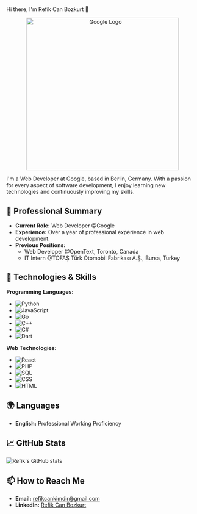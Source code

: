# <p align="center">
  Hi there, I'm Refik Can Bozkurt 👋
</p>

<p align="center">
  <img src="https://upload.wikimedia.org/wikipedia/commons/2/2f/Google_2015_logo.svg" alt="Google Logo" width="400"/>
</p>

I'm a Web Developer at Google, based in Berlin, Germany. With a passion for every aspect of software development, I enjoy learning new technologies and continuously improving my skills.

## 🚀 Professional Summary
- **Current Role:** Web Developer @Google
- **Experience:** Over a year of professional experience in web development.
- **Previous Positions:** 
  - Web Developer @OpenText, Toronto, Canada
  - IT Intern @TOFAŞ Türk Otomobil Fabrikası A.Ş., Bursa, Turkey

## 🔧 Technologies & Skills

**Programming Languages:**
- ![Python](https://img.shields.io/badge/-Python-3776AB?style=flat&logo=python&logoColor=white)
- ![JavaScript](https://img.shields.io/badge/-JavaScript-F7DF1E?style=flat&logo=javascript&logoColor=black)
- ![Go](https://img.shields.io/badge/-Go-00ADD8?style=flat&logo=go&logoColor=white)
- ![C++](https://img.shields.io/badge/-C++-00599C?style=flat&logo=c%2B%2B&logoColor=white)
- ![C#](https://img.shields.io/badge/-C%23-239120?style=flat&logo=c-sharp&logoColor=white)
- ![Dart](https://img.shields.io/badge/-Dart-0175C2?style=flat&logo=dart&logoColor=white)

**Web Technologies:**
- ![React](https://img.shields.io/badge/-React-61DAFB?style=flat&logo=react&logoColor=black)
- ![PHP](https://img.shields.io/badge/-PHP-777BB4?style=flat&logo=php&logoColor=white)
- ![SQL](https://img.shields.io/badge/-SQL-4479A1?style=flat&logo=mysql&logoColor=white)
- ![CSS](https://img.shields.io/badge/-CSS-1572B6?style=flat&logo=css3&logoColor=white)
- ![HTML](https://img.shields.io/badge/-HTML-E34F26?style=flat&logo=html5&logoColor=white)

## 🌍 Languages
- **English:** Professional Working Proficiency

## 📈 GitHub Stats
![Refik's GitHub stats](https://github-readme-stats.vercel.app/api?username=yourusername&show_icons=true&theme=radical)

## 📫 How to Reach Me
- **Email:** [refikcankimdir@gmail.com](mailto:refikcankimdir@gmail.com)
- **LinkedIn:** [Refik Can Bozkurt](https://www.linkedin.com/in/refikcanbozkurt/)
